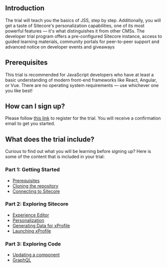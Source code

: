 ## Introduction

The trial will teach you the basics of JSS, step by step. Additionally, you will get a taste of Sitecore's personalization capabilities, one of its most powerful features — it's what distinguishes it from other CMSs. The developer trial program offers a pre-configured Sitecore instance, access to guided learning materials, community portals for peer-to-peer support and advanced notice on developer events and giveaways

## Prerequisites

This trial is recommended for JavaScript developers who have at least a basic understanding of modern front-end frameworks like React, Angular, or Vue. There are no operating system requirements — use whichever one you like best!

## How can I sign up?

Please follow [this link](https://www.sitecore.com/knowledge-center/getting-started/developer-trial) to register for the trial. You will receive a confirmation email to get you started.

## What does the trial include?

Curious to find out what you will be learning before signing up? Here is some of the content that is included in your trial:

### Part 1: Getting Started

- [Prerequisites](https://developers.sitecore.com/trials/jss-connected-demo/getting-started/prerequisites)
- [Cloning the repository](https://developers.sitecore.com/trials/jss-connected-demo/getting-started/repository)
- [Connecting to Sitecore](https://developers.sitecore.com/trials/jss-connected-demo/getting-started/connecting)

### Part 2: Exploring Sitecore

- [Experience Editor](https://developers.sitecore.com/trials/jss-connected-demo/exploring-sitecore/experience-editor)
- [Personalization](https://developers.sitecore.com/trials/jss-connected-demo/exploring-sitecore/personalization-in-experience-editor)
- [Generating Data for xProfile](https://developers.sitecore.com/trials/jss-connected-demo/exploring-sitecore/xprofile)
- [Launching xProfile](https://developers.sitecore.com/trials/jss-connected-demo/exploring-sitecore/launch-xprofile)

### Part 3: Exploring Code

- [Updating a component](https://developers.sitecore.com/trials/jss-connected-demo/exploring-code/updating-component)
- [GraphQL](https://developers.sitecore.com/trials/jss-connected-demo/exploring-code/graphql)
